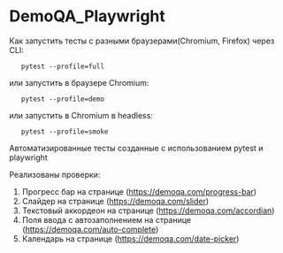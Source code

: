 # DemoQA_Playwright


Как запустить тесты с разными браузерами(Chromium, Firefox) через CLI:

```shell
   pytest --profile=full
````
или запустить в браузере Chromium:
```shell
   pytest --profile=demo
```
или запустить в Chromium в headless:
```shell
   pytest --profile=smoke
```


Автоматизированные тесты созданные с использованием pytest и playwright

Реализованы проверки:

1. Прогресс бар на странице (https://demoqa.com/progress-bar)
2. Слайдер на странице (https://demoqa.com/slider)
3. Текстовый аккордеон на странице (https://demoqa.com/accordian)
4. Поля ввода с автозаполнением на странице (https://demoqa.com/auto-complete)
5. Календарь на странице (https://demoqa.com/date-picker)

